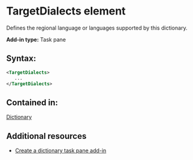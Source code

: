 
# TargetDialects element
Defines the regional language or languages supported by this dictionary.

 **Add-in type:** Task pane


## Syntax:


```XML
<TargetDialects>
   ...
</TargetDialects>
```


## Contained in:

[Dictionary](https://dev.office.com/reference/add-ins/manifest/dictionary)


## Additional resources



- [Create a dictionary task pane add-in](../../docs/word/dictionary-task-pane-add-ins.md)
    
